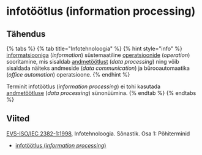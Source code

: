 # infotöötlus \(information processing\)

## Tähendus

{% tabs %}
{% tab title="Infotehnoloogia" %}
{% hint style="info" %}
[informatsiooniga](informatsioon-information.md) \(_information_\) süstemaatiline [operatsioonide](tehe-operation.md) \(_operation_\) sooritamine, mis sisaldab [andmetöötlust](andmetoeoetlus-data-processing.md) \(_data processing_\) ning võib sisaldada näiteks andmeside \(_data communication_\)  ja bürooautomaatika \(_office automation_\) operatsioone.
{% endhint %}

Terminit infotöötlus \(_information processing_\) ei tohi kasutada [andmetöötluse](andmetoeoetlus-data-processing.md) \(_data processing_\) sünonüümina.
{% endtab %}
{% endtabs %}

## Viited

[EVS-ISO/IEC 2382-1:1998](https://www.evs.ee/et/evs-iso-iec-2382-1-1998), Infotehnoloogia. Sõnastik. Osa 1: Põhiterminid

* [infotöötlus \(_information processing_\)](https://www.eki.ee/dict/its/index.cgi?Q=D05E0518-6C03-1014-88DC-FC5F0DBED45A&F=GUID&C01=1&C02=0&C10=1)

